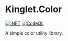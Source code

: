 # Kinglet.Color

[![.NET](https://github.com/ebeeton/Kinglet.Color/actions/workflows/dotnet.yml/badge.svg)](https://github.com/ebeeton/Kinglet.Color/actions/workflows/dotnet.yml)
[![CodeQL](https://github.com/ebeeton/Kinglet.Color/actions/workflows/codeql.yml/badge.svg)](https://github.com/ebeeton/Kinglet.Color/actions/workflows/codeql.yml)

A simple color utility library.

